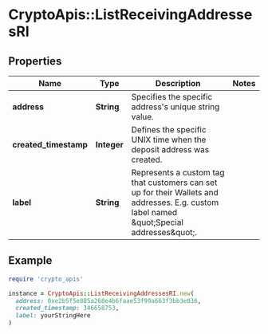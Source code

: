 # CryptoApis::ListReceivingAddressesRI

## Properties

| Name | Type | Description | Notes |
| ---- | ---- | ----------- | ----- |
| **address** | **String** | Specifies the specific address&#39;s unique string value. |  |
| **created_timestamp** | **Integer** | Defines the specific UNIX time when the deposit address was created. |  |
| **label** | **String** | Represents a custom tag that customers can set up for their Wallets and addresses. E.g. custom label named \&quot;Special addresses\&quot;. |  |

## Example

```ruby
require 'crypto_apis'

instance = CryptoApis::ListReceivingAddressesRI.new(
  address: 0xe2b5f5e885a268e4b6faae53f99a663f3bb3e036,
  created_timestamp: 346658753,
  label: yourStringHere
)
```

